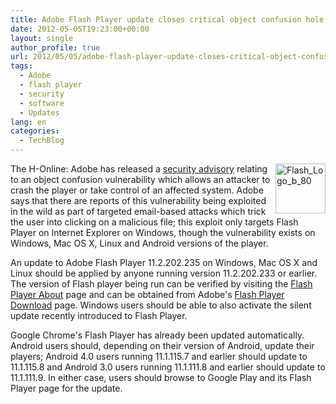 ```yaml
---
title: Adobe Flash Player update closes critical object confusion hole
date: 2012-05-05T19:23:00+00:00
layout: single
author_profile: true
url: 2012/05/05/adobe-flash-player-update-closes-critical-object-confusion-hole/
tags:
  - Adobe
  - flash player
  - security
  - software
  - Updates
lang: en
categories: 
  - TechBlog
---
```

[<img title="Flash_Logo_b_80" border="0" alt="Flash_Logo_b_80" align="right" src="http://lh5.ggpht.com/-semmkmA_p6M/T6V3H4ZMIaI/AAAAAAAAF5s/SvdIgwZlnL0/Flash_Logo_b_80_thumb.png?imgmax=800" width="80" height="80" />](http://lh3.ggpht.com/-i0jxjDW36vc/T6V3GOR1a7I/AAAAAAAAF5k/94C_Tjxv_uY/s1600-h/Flash_Logo_b_80%25255B2%25255D.png)The H-Online: Adobe has released a [security advisory](http://www.adobe.com/support/security/bulletins/apsb12-09.html) relating to an object confusion vulnerability which allows an attacker to crash the player or take control of an affected system. Adobe says that there are reports of this vulnerability being exploited in the wild as part of targeted email-based attacks which trick the user into clicking on a malicious file; this exploit only targets Flash Player on Internet Explorer on Windows, though the vulnerability exists on Windows, Mac OS X, Linux and Android versions of the player. 

An update to Adobe Flash Player 11.2.202.235 on Windows, Mac OS X and Linux should be applied by anyone running version 11.2.202.233 or earlier. The version of Flash player being run can be verified by visiting the [Flash Player About](http://www.adobe.com/software/flash/about/) page and can be obtained from Adobe's [Flash Player Download](http://get.adobe.com/flashplayer/) page. Windows users should be able to also activate the silent update recently introduced to Flash Player. 

Google Chrome's Flash Player has already been updated automatically. Android users should, depending on their version of Android, update their players; Android 4.0 users running 11.1.115.7 and earlier should update to 11.1.115.8 and Android 3.0 users running 11.1.111.8 and earlier should update to 11.1.111.9. In either case, users should browse to Google Play and its Flash Player page for the update.